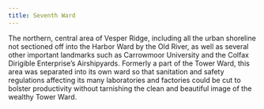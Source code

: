 ```yaml
---
title: Seventh Ward
---
```


The northern, central area of Vesper Ridge, including all the urban shoreline not sectioned off into the Harbor Ward by the Old River, as well as several other important landmarks such as Carrowmoor University and the Colfax Dirigible Enterprise’s Airshipyards. Formerly a part of the Tower Ward, this area was separated into its own ward so that sanitation and safety regulations affecting its many laboratories and factories could be cut to bolster productivity without tarnishing the clean and beautiful image of the wealthy Tower Ward.